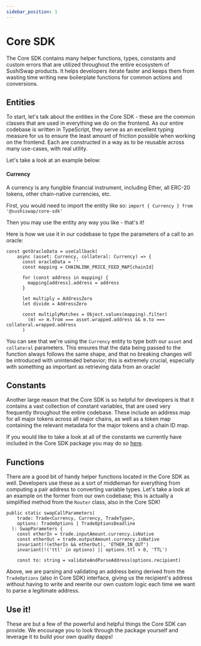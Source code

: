 ```yaml
---
sidebar_position: 1
---
```


# Core SDK

The Core SDK contains many helper functions, types, constants and custom errors that are utilized throughout the entire ecosystem of SushiSwap products. It helps developers iterate faster and keeps them from wasting time writing new boilerplate functions for common actions and conversions.

## Entities

To start, let's talk about the entities in the Core SDK - these are the common classes that are used in everything we do on the frontend. As our entire codebase is written in TypeScript, they serve as an excellent typing measure for us to ensure the least amount of friction possible when working on the frontend. Each are constructed in a way as to be reusable across many use-cases, with real utility.

Let's take a look at an example below:

#### Currency

A currency is any fungible financial instrument, including Ether, all ERC-20 tokens, other chain-native currencies, etc.

First, you would need to import the entity like so: `import { Currency } from '@sushiswap/core-sdk'`

Then you may use the entity any way you like - that's it!

Here is how we use it in our codebase to type the parameters of a call to an oracle:

```
const getOracleData = useCallback(
    async (asset: Currency, collateral: Currency) => {
      const oracleData = ''
      const mapping = CHAINLINK_PRICE_FEED_MAP[chainId]

      for (const address in mapping) {
        mapping[address].address = address
      }

      let multiply = AddressZero
      let divide = AddressZero

      const multiplyMatches = Object.values(mapping).filter(
        (m) => m.from === asset.wrapped.address && m.to === collateral.wrapped.address
      )
```

You can see that we're using the `Currency` entity to type both our `asset` and `collateral` parameters. This ensures that the data being passed to the function always follows the same shape, and that no breaking changes will be introduced with unintended behavior; this is extremely crucial, especially with something as important as retrieving data from an oracle!

## Constants

Another large reason that the Core SDK is so helpful for developers is that it contains a vast collection of constant variables, that are used very frequently throughout the entire codebase. These include an address map for all major tokens across all major chains, as well as a token map containing the relevant metadata for the major tokens and a chain ID map.

If you would like to take a look at all of the constants we currently have included in the Core SDK package you may do so [here](https://github.com/sushiswap/sdk/tree/canary/packages/core-sdk/src).

## Functions

There are a good bit of handy helper functions located in the Core SDK as well. Developers use these as a sort of middleman for everything from computing a pair address to converting variable types. Let's take a look at an example on the former from our own codebase; this is actually a simplified method from the `Router` class, also in the Core SDK!

```
public static swapCallParameters(
    trade: Trade<Currency, Currency, TradeType>,
    options: TradeOptions | TradeOptionsDeadline
  ): SwapParameters {
    const etherIn = trade.inputAmount.currency.isNative
    const etherOut = trade.outputAmount.currency.isNative
    invariant(!(etherIn && etherOut), 'ETHER_IN_OUT')
    invariant(!('ttl' in options) || options.ttl > 0, 'TTL')

    const to: string = validateAndParseAddress(options.recipient)
```

Above, we are parsing and validating an address being derived from the `TradeOptions` (also in Core SDK) interface, giving us the recipient's address without having to write and rewrite our own custom logic each time we want to parse a legitimate address.

## Use it!

These are but a few of the powerful and helpful things the Core SDK can provide. We encourage you to look through the package yourself and leverage it to build your own quality dapps!
